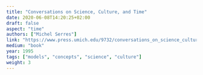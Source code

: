 ```yaml
---
title: "Conversations on Science, Culture, and Time"
date: 2020-06-08T14:20:25+02:00
draft: false
aspect: "time"
authors: ["Michel Serres"]
link: "https://www.press.umich.edu/9732/conversations_on_science_culture_and_time"
medium: "book"
year: 1995
tags: ["models", "concepts", "science", "culture"]
weight: 3
---
```

